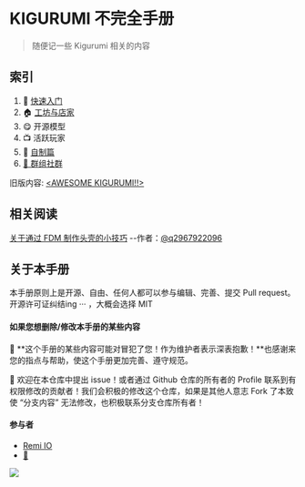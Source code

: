 # KIGURUMI 不完全手册

> 随便记一些 Kigurumi 相关的内容

## 索引

1. 🐣 [快速入门](get-start.md)
2. 🏠 [工坊与店家](creator-workshop.md)
3. 😋 开源模型
4. 📺 活跃玩家
5. 🔧  [自制篇](DIY/)
6. [🎈 群组社群](groups.md)

旧版内容: [\<AWESOME KIGURUMI!!>](old\_content/)

## 相关阅读

[关于通过 FDM 制作头壳的小技巧](DIY/Tips-for-FDM.md) --作者：[@q2967922096](https://twitter.com/q2967922096)

## 关于本手册

本手册原则上是开源、自由、任何人都可以参与编辑、完善、提交 Pull request。开源许可证纠结ing ··· ，大概会选择 MIT

#### 如果您想删除/修改本手册的某些内容

🙏  **这个手册的某些内容可能对冒犯了您！作为维护者表示深表抱歉！**也感谢来您的指点与帮助，使这个手册更加完善、遵守规范。

👏  欢迎在本仓库中提出 issue！或者通过 Github 仓库的所有者的 Profile 联系到有权限修改的贡献者！我们会积极的修改这个仓库，如果是其他人意志 Fork 了本致使 “分支内容” 无法修改，也积极联系分支仓库所有者！

#### 参与者

* [Remi IO](https://twitter.com/Remi\_IO)&#x20;
* [🍐](https://twitter.com/q2967922096)

![](https://avatars.githubusercontent.com/u/11187239?s=96\&v=4)
